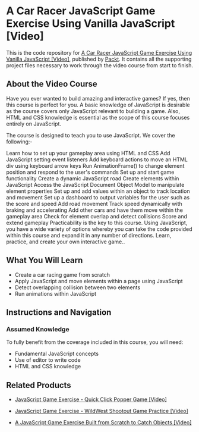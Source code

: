 # A Car Racer JavaScript Game Exercise Using Vanilla JavaScript [Video]
This is the code repository for [A Car Racer JavaScript Game Exercise Using Vanilla JavaScript [Video]](https://www.packtpub.com/in/game-development/car-racer-javascript-game-exercise-using-vanilla-javascript-video), published by [Packt](https://www.packtpub.com/?utm_source=github). It contains all the supporting project files necessary to work through the video course from start to finish.

## About the Video Course
Have you ever wanted to build amazing and interactive games? If yes, then this course is perfect for you.
A basic knowledge of JavaScript is desirable as the course covers only JavaScript relevant to building a game. Also, HTML and CSS knowledge is essential as the scope of this course focuses entirely on JavaScript.

The course is designed to teach you to use JavaScript. We cover the following:-

Learn how to set up your gameplay area using HTML and CSS
Add JavaScript setting event listeners
Add keyboard actions to move an HTML div using keyboard arrow keys
Run AnimationFrame() to change element position and respond to the user's commands
Set up and start game functionality 
Create a dynamic JavaScript road
Create elements within JavaScript
Access the JavaScript Document Object Model to manipulate element properties
Set up and add values within an object to track location and movement
Set up a dashboard to output variables for the user such as the score and speed
Add road movement
Track speed dynamically with braking and accelerating 
Add other cars and have them move within the gameplay area
Check for element overlap and detect collisions
Score and extend gameplay
Practicability is the key to this course. Using JavaScript, you have a wide variety of options whereby you can take the code provided within this course and expand it in any number of directions. Learn, practice, and create your own interactive game..

<H2>What You Will Learn</H2>
<DIV class=book-info-will-learn-text>
<UL>
<LI> Create a car racing game from scratch 
<LI> Apply JavaScript and move elements within a page using JavaScript
<LI> Detect overlapping collision between two elements
<LI> Run animations within JavaScript
</UL></DIV>

## Instructions and Navigation
### Assumed Knowledge
To fully benefit from the coverage included in this course, you will need:<br/>
<DIV class=book-info-will-learn-text>
<UL>
<LI> Fundamental JavaScript concepts
<LI> Use of editor to write code
<LI> HTML and CSS knowledge
</UL>
<DIV>

## Related Products
* [JavaScript Game Exercise - Quick Click Popper Game [Video]](https://www.packtpub.com/in/application-development/javascript-game-exercise-quick-click-popper-game-video)

* [JavaScript Game Exercise - WildWest Shootout Game Practice [Video]](https://www.packtpub.com/in/web-development/javascript-game-exercise-wildwest-shootout-game-practice-video)

* [A JavaScript Game Exercise Built from Scratch to Catch Objects [Video]](https://www.packtpub.com/in/web-development/javascript-game-exercise-built-scratch-catch-objects-video)
